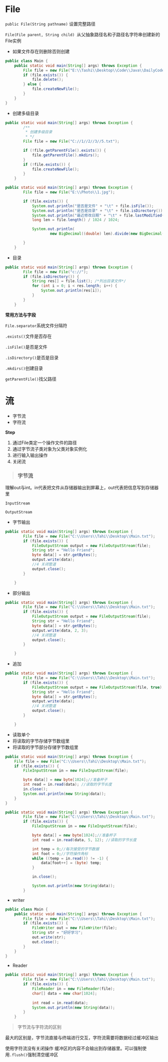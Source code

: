 # File

`public File(String pathname)` 设置完整路径

`File(File parent, String child) `从父抽象路径名和子路径名字符串创建新的 File实例


- 如果文件存在则删除否则创建
```java
public class Main {
	public static void main(String[] args) throws Exception {
		File file = new File("E:\\Tashi\\Desktop\\Code\\Java\\DailyCode\\10-文件\\Main.txt");
		if (file.exists()) {
			file.delete();
		} else {
			file.createNewFile();
		}
	}
}
```
- 创建多级目录
```java
public static void main(String[] args) throws Exception {
		/**
		 * 创建多级目录
		 * */
		File file = new File("C://1//2//3//5.txt");

		if (!file.getParentFile().exists()) {
			file.getParentFile().mkdirs();
		}
		if (!file.exists()) {
			file.createNewFile();
		}
	}
```

```java
public static void main(String[] args) throws Exception {
		File file = new File("E:\\Photo\\1.jpg");

		if (file.exists()) {
			System.out.println("是否是文件" + "\t" + file.isFile());
			System.out.println("是否是目录" + "\t" + file.isDirectory());
			System.out.println("最近修改日期" + "\t" + file.lastModified());
			long len = file.length() / 1024 / 1024;

			System.out.println(
					new BigDecimal((double) len).divide(new BigDecimal(1), 2, BigDecimal.ROUND_HALF_UP) + "\tM");

		}
	}
```

- 目录
```java
public static void main(String[] args) throws Exception {
		File file = new File("c://");
		if (file.isDirectory()) {
			String res[] = file.list(); /*列出目录文件*/
			for (int i = 0; i < res.length; i++) {
				System.out.println(res[i]);
			}
		}
	}
```

**常用方法与字段**

`File.separator`系统文件分隔符

`.exists()`文件是否存在

`.isFile()`是否是文件

`.isDirectory()`是否是目录

`.mkdirs()`创建目录

`getParentFile()`找父路径


# 流

- 字节流
- 字符流

**Step**

1. 通过File类定一个操作文件的路径
2. 通过字节流子类对象为父类对象实例化
3. 进行输入输出操作
4. 关闭流


> ### 字节流

理解out与int。in代表把文件从存储器输出到屏幕上，out代表把信息写到存储器里

`InputStream`

`OutputStream`

- 字节输出
```java
public static void main(String[] args) throws Exception {
		File file = new File("C:\\Users\\Tahi\\Desktop\\Main.txt");
		if (file.exists()) {
			FileOutputStream output = new FileOutputStream(file);
			String str = "Hello Friend";
			byte data[] = str.getBytes();
			output.write(data);
			//4 关闭管道
			output.close();
		}

	}
```
- 部分输出
```java
public static void main(String[] args) throws Exception {
		File file = new File("C:\\Users\\Tahi\\Desktop\\Main.txt");
		if (file.exists()) {
			FileOutputStream output = new FileOutputStream(file);
			String str = "Hello Friend";
			byte data[] = str.getBytes();
			output.write(data, 2, 3);
			//4 关闭管道
			output.close();
		}

	}
```
- 追加
```java
public static void main(String[] args) throws Exception {
		File file = new File("C:\\Users\\Tahi\\Desktop\\Main.txt");
		if (file.exists()) {
			FileOutputStream output = new FileOutputStream(file, true);
			String str = "Hello Friend";
			byte data[] = str.getBytes();
			output.write(data);
			//4 关闭管道
			output.close();
		}

	}
```
- 读取单个
- 将读取的字节存储字节数组里
- 将读取的字节部分存储字节数组里

```java
public static void main(String[] args) throws Exception {
	File file = new File("C:\\Users\\Tahi\\Desktop\\Main.txt");
	if (file.exists()) {
		FileInputStream in = new FileInputStream(file);

		byte data[] = new byte[1024];//准备杯子
		int read = in.read(data); //读取的字节长度
		in.close();
		System.out.println(new String(data));
	}
}
```

```java
public static void main(String[] args) throws Exception {
		File file = new File("C:\\Users\\Tahi\\Desktop\\Main.txt");
		if (file.exists()) {
			FileInputStream in = new FileInputStream(file);

			byte data[] = new byte[1024];//准备杯子
			int read = in.read(data, 5, 12); //读取的字节长度

			int temp = 0;//每次接受的字节数据
			int foot = 0;//字符操作角标
			while ((temp = in.read()) != -1) {
				data[foot++] = (byte) temp;
			}

			in.close();

			System.out.println(new String(data));
		}
```

- writer
```java
public class Main {
	public static void main(String[] args) throws Exception {
		File file = new File("C:\\Users\\Tahi\\Desktop\\Main.txt");
		if (file.exists()) {
			FileWriter out = new FileWriter(file);
			String str = "好好学习";
			out.write(str);
			out.close();
		}
	}
}
```
- Reader
```java
public static void main(String[] args) throws Exception {
		File file = new File("C:\\Users\\Tahi\\Desktop\\Main.txt");
		if (file.exists()) {
			FileReader in = new FileReader(file);
			char[] data = new char[1024];
			
			int read = in.read(data);
			System.out.println(new String(data));
		}
	}
```

> 字节流与字符流的区别

最大的区别是，字节流直接与终端进行交互，字符流需要将数据经过缓冲区输出

使用字符流没有关闭操作 缓冲区的内容不会输出到存储器里。可以强制使用`.flush()`强制清空缓冲区